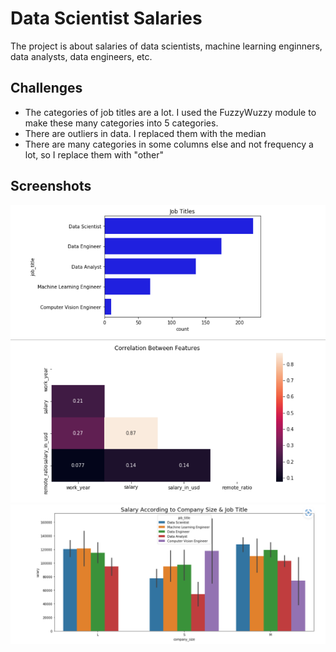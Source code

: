 
# Data Scientist Salaries

The project is about salaries of data scientists, machine learning enginners, data analysts, data engineers, etc.


## Challenges
- The categories of job titles are a lot. I used the FuzzyWuzzy module to make these many categories into 5 categories.
- There are outliers in data. I replaced them with the median
- There are many categories in some columns else and not frequency a lot, so I replace them with "other"

## Screenshots
![](https://github.com/HabibaShera/Data-Scientists-Salaries-EDA/blob/main/img/1.PNG)
![](https://github.com/HabibaShera/Data-Scientists-Salaries-EDA/blob/main/img/2.PNG)
![](https://github.com/HabibaShera/Data-Scientists-Salaries-EDA/blob/main/img/3.PNG)
